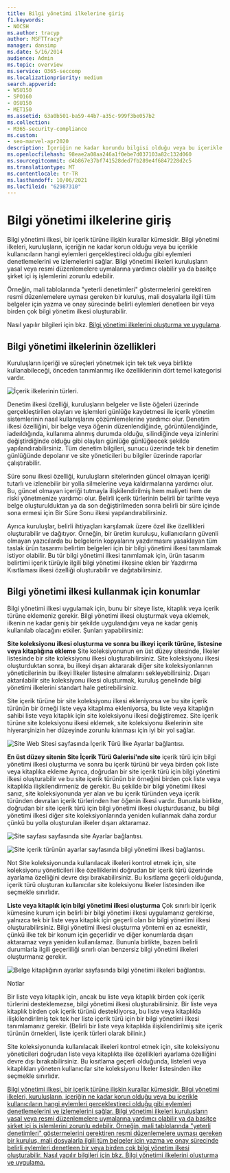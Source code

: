 ```yaml
---
title: Bilgi yönetimi ilkelerine giriş
f1.keywords:
- NOCSH
ms.author: tracyp
author: MSFTTracyP
manager: dansimp
ms.date: 5/16/2014
audience: Admin
ms.topic: overview
ms.service: O365-seccomp
ms.localizationpriority: medium
search.appverid:
- WSU150
- SPO160
- OSU150
- MET150
ms.assetid: 63a0b501-ba59-44b7-a35c-999f3be057b2
ms.collection:
- M365-security-compliance
ms.custom:
- seo-marvel-apr2020
description: İçeriğin ne kadar korundu bilgisi olduğu veya bu içerikle kullanıcıların hangi eylemleri gerçekleştireci yoksaymalarını denetleme ve izleme gibi işlemleri izlemek için bilgi yönetimi ilkelerini nasıl kullanabileceğinizi öğrenin.
ms.openlocfilehash: 98eae2a08aa246a1f0ebe7d037103a82c132d060
ms.sourcegitcommit: d4b867e37bf741528ded7fb289e4f6847228d2c5
ms.translationtype: MT
ms.contentlocale: tr-TR
ms.lasthandoff: 10/06/2021
ms.locfileid: "62987310"
---
```

# <a name="introduction-to-information-management-policies"></a>Bilgi yönetimi ilkelerine giriş

Bilgi yönetimi ilkesi, bir içerik türüne ilişkin kurallar kümesidir. Bilgi yönetimi ilkeleri, kuruluşların, içeriğin ne kadar korun olduğu veya bu içerikle kullanıcıların hangi eylemleri gerçekleştireci olduğu gibi eylemleri denetlemelerini ve izlemelerini sağlar. Bilgi yönetimi ilkeleri kuruluşların yasal veya resmi düzenlemelere uymalarına yardımcı olabilir ya da basitçe şirket içi iş işlemlerini zorunlu edebilir. 
  
Örneğin, mali tablolarında "yeterli denetimleri" göstermelerini gerektiren resmi düzenlemelere uyması gereken bir kuruluş, mali dosyalarla ilgili tüm belgeler için yazma ve onay sürecinde belirli eylemleri denetleen bir veya birden çok bilgi yönetim ilkesi oluşturabilir.
  
Nasıl yapılır bilgileri için bkz. [Bilgi yönetimi ilkelerini oluşturma ve uygulama](create-info-mgmt-policies.md).
  
## <a name="features-of-information-management-policies"></a>Bilgi yönetimi ilkelerinin özellikleri
<a name="__top"> </a>

Kuruluşların içeriği ve süreçleri yönetmek için tek tek veya birlikte kullanabileceği, önceden tanımlanmış ilke özelliklerinin dört temel kategorisi vardır. 
  
![İçerik ilkelerinin türleri.](../media/19fcb8a3-974b-40d3-a13f-b76088d122f8.png)
  
Denetim ilkesi özelliği, kuruluşların belgeler ve liste öğeleri üzerinde gerçekleştirilen olayları ve işlemleri günlüğe kaydetmesi ile içerik yönetim sistemlerinin nasıl kullanışlarını çözümlemelerine yardımcı olur. Denetim ilkesi özelliğini, bir belge veya öğenin düzenlendiğinde, görüntülendiğinde, iadeıldığında, kullanıma alınmış durumda olduğu, silindiğinde veya izinlerini değiştirdiğinde olduğu gibi olayları günlüğe günlüğeecek şekilde yapılandırabilirsiniz. Tüm denetim bilgileri, sunucu üzerinde tek bir denetim günlüğünde depolanır ve site yöneticileri bu bilgiler üzerinde raporlar çalıştırabilir. 
  
Süre sonu ilkesi özelliği, kuruluşların sitelerinden güncel olmayan içeriği tutarlı ve izlenebilir bir yolla silmelerine veya kaldırmalarına yardımcı olur. Bu, güncel olmayan içeriği tutmayla ilişkilendirilmiş hem maliyeti hem de riski yönetmenize yardımcı olur. Belirli içerik türlerinin belirli bir tarihte veya belge oluşturulduktan ya da son değiştirilmeden sonra belirli bir süre içinde sona ermesi için Bir Süre Sonu ilkesi yapılandırabilirsiniz.
  
Ayrıca kuruluşlar, belirli ihtiyaçları karşılamak üzere özel ilke özellikleri oluşturabilir ve dağıtıyor. Örneğin, bir üretim kuruluşu, kullanıcıların güvenli olmayan yazıcılarda bu belgelerin kopyalarını yazdırmasını yasaklayan tüm taslak ürün tasarımı belirtim belgeleri için bir bilgi yönetimi ilkesi tanımlamak istiyor olabilir. Bu tür bilgi yönetimi ilkesi tanımlamak için, ürün tasarım belirtimi içerik türüyle ilgili bilgi yönetimi ilkesine eklen bir Yazdırma Kısıtlaması ilkesi özelliği oluşturabilir ve dağıtabilirsiniz.
  
## <a name="locations-to-use-an-information-management-policy"></a>Bilgi yönetimi ilkesi kullanmak için konumlar
<a name="__toc340213528"> </a>

Bilgi yönetimi ilkesi uygulamak için, bunu bir siteye liste, kitaplık veya içerik türüne eklemeniz gerekir. Bilgi yönetimi ilkesi oluşturmak veya eklemek, ilkenin ne kadar geniş bir şekilde uygulandığını veya ne kadar geniş kullanılab olacağını etkiler. Şunları yapabilirsiniz:
  
 **Site koleksiyonu ilkesi oluşturma ve sonra bu ilkeyi içerik türüne, listesine veya kitaplığına ekleme** Site koleksiyonunun en üst düzey sitesinde, İlkeler listesinde bir site koleksiyonu ilkesi oluşturabilirsiniz. Site koleksiyonu ilkesi oluşturduktan sonra, bu ilkeyi dışarı aktararak diğer site koleksiyonlarının yöneticilerinin bu ilkeyi İlkeler listesine almalarını sekleyebilirsiniz. Dışarı aktarılabilir site koleksiyonu ilkesi oluşturmak, kuruluş genelinde bilgi yönetimi ilkelerini standart hale getirebilirsiniz. 
  
Site içerik türüne bir site koleksiyonu ilkesi ekleniyorsa ve bu site içerik türünün bir örneği liste veya kitaplıma ekleniyorsa, bu liste veya kitaplığın sahibi liste veya kitaplık için site koleksiyonu ilkesi değiştiremez. Site içerik türüne site koleksiyonu ilkesi eklemek, site koleksiyonu ilkelerinin site hiyerarşinizin her düzeyinde zorunlu kılınması için iyi bir yol sağlar.
  
![Site Web Sitesi sayfasında İçerik Türü İlke Ayarlar bağlantısı.](../media/26d3466a-23ec-443f-88f0-2aaff38e992b.png)
  
 **En üst düzey sitenin Site İçerik Türü Galerisi'nde site** içerik türü için bilgi yönetimi ilkesi oluşturma ve sonra bu içerik türünü bir veya birden çok liste veya kitaplıka ekleme Ayrıca, doğrudan bir site içerik türü için bilgi yönetimi ilkesi oluşturabilir ve bu site içerik türünün bir örneğini birden çok liste veya kitaplıkla ilişkilendirmeniz de gerekir. Bu şekilde bir bilgi yönetimi ilkesi sanız, site koleksiyonunda yer alan ve bu içerik türünden veya içerik türünden devralan içerik türlerinden her öğenin ilkesi vardır. Bununla birlikte, doğrudan bir site içerik türü için bilgi yönetimi ilkesi oluşturdusanız, bu bilgi yönetimi ilkesi diğer site koleksiyonlarında yeniden kullanmak daha zordur çünkü bu yolla oluşturulan ilkeler dışarı aktaramaz. 
  
![Site sayfası sayfasında site Ayarlar bağlantısı.](../media/6f6fa51f-15d7-4782-b06f-a7b36e874cd3.png)
  
![Site içerik türünün ayarlar sayfasında bilgi yönetimi ilkesi bağlantısı.](../media/15d83a34-6c8f-4b6e-b6ee-e9b0a70cbb4b.png)
  
Not Site koleksiyonunda kullanılacak ilkeleri kontrol etmek için, site koleksiyonu yöneticileri ilke özelliklerini doğrudan bir içerik türü üzerinde ayarlama özelliğini devre dışı bırakabilirsiniz. Bu kısıtlama geçerli olduğunda, içerik türü oluşturan kullanıcılar site koleksiyonu İlkeler listesinden ilke seçmekle sınırlıdır.
  
 **Liste veya kitaplık için bilgi yönetimi ilkesi oluşturma** Çok sınırlı bir içerik kümesine kurum için belirli bir bilgi yönetimi ilkesi uygulamanız gerekirse, yalnızca tek bir liste veya kitaplık için geçerli olan bir bilgi yönetimi ilkesi oluşturabilirsiniz. Bilgi yönetimi ilkesi oluşturma yöntemi en az esnektir, çünkü ilke tek bir konum için geçerlidir ve diğer konumlarda dışarı aktaramaz veya yeniden kullanılamaz. Bununla birlikte, bazen belirli durumlarla ilgili geçerliliği sınırlı olan benzersiz bilgi yönetimi ilkeleri oluşturmanız gerekir. 
  
![Belge kitaplığının ayarlar sayfasında bilgi yönetimi ilkeleri bağlantısı.](../media/9fa6d366-6aab-49e1-a05c-898ac6f536e6.png)
  
Notlar 
  
Bir liste veya kitaplık için, ancak bu liste veya kitaplık birden çok içerik türlerini desteklemezse, bilgi yönetimi ilkesi oluşturabilirsiniz. Bir liste veya kitaplık birden çok içerik türünü destekliyorsa, bu liste veya kitaplıkla ilişkilendirilmiş tek tek her liste içerik türü için bir bilgi yönetimi ilkesi tanımlamanız gerekir. (Belirli bir liste veya kitaplıkla ilişkilendirilmiş site içerik türünün örnekleri, liste içerik türleri olarak bilinir.)
  
Site koleksiyonunda kullanılacak ilkeleri kontrol etmek için, site koleksiyonu yöneticileri doğrudan liste veya kitaplıkta ilke özellikleri ayarlama özelliğini devre dışı bırakabilirsiniz. Bu kısıtlama geçerli olduğunda, listeleri veya kitaplıkları yöneten kullanıcılar site koleksiyonu İlkeler listesinden ilke seçmekle sınırlıdır.
  
[Bilgi yönetimi ilkesi, bir içerik türüne ilişkin kurallar kümesidir. Bilgi yönetimi ilkeleri, kuruluşların, içeriğin ne kadar korun olduğu veya bu içerikle kullanıcıların hangi eylemleri gerçekleştireci olduğu gibi eylemleri denetlemelerini ve izlemelerini sağlar. Bilgi yönetimi ilkeleri kuruluşların yasal veya resmi düzenlemelere uymalarına yardımcı olabilir ya da basitçe şirket içi iş işlemlerini zorunlu edebilir. Örneğin, mali tablolarında "yeterli denetimleri" göstermelerini gerektiren resmi düzenlemelere uyması gereken bir kuruluş, mali dosyalarla ilgili tüm belgeler için yazma ve onay sürecinde belirli eylemleri denetleen bir veya birden çok bilgi yönetim ilkesi oluşturabilir. Nasıl yapılır bilgileri için bkz. Bilgi yönetimi ilkelerini oluşturma ve uygulama.](intro-to-info-mgmt-policies.md#__top)
  

